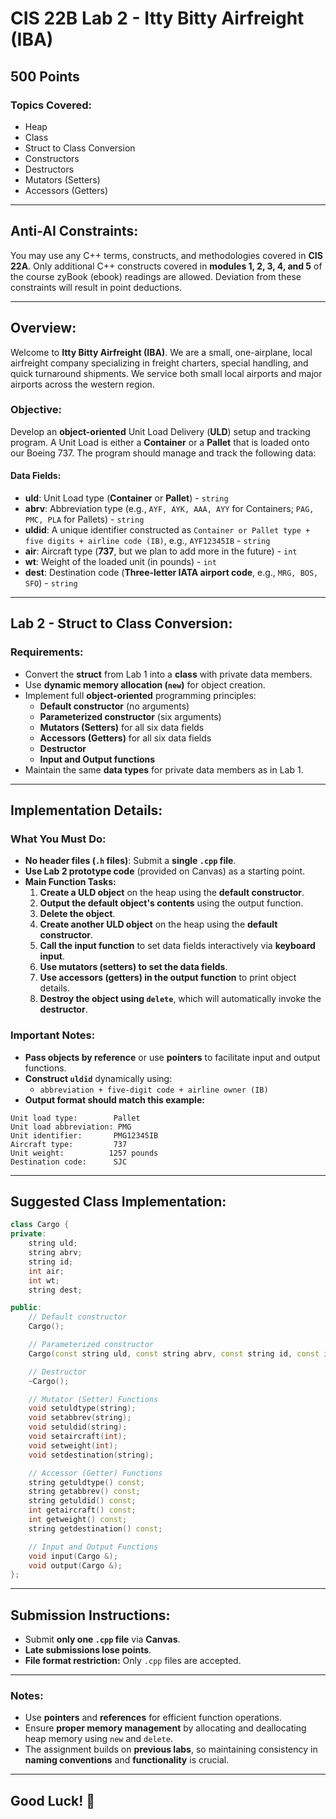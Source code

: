 # CIS 22B Lab 2 - Itty Bitty Airfreight (IBA)

## 500 Points

### Topics Covered:
- Heap
- Class
- Struct to Class Conversion
- Constructors
- Destructors
- Mutators (Setters)
- Accessors (Getters)

---

## Anti-AI Constraints:
You may use any C++ terms, constructs, and methodologies covered in **CIS 22A**.
Only additional C++ constructs covered in **modules 1, 2, 3, 4, and 5** of the course zyBook (ebook) readings are allowed.
Deviation from these constraints will result in point deductions.

---

## Overview:
Welcome to **Itty Bitty Airfreight (IBA)**. We are a small, one-airplane, local airfreight company specializing in freight charters, special handling, and quick turnaround shipments. We service both small local airports and major airports across the western region.

### Objective:
Develop an **object-oriented** Unit Load Delivery (**ULD**) setup and tracking program. A Unit Load is either a **Container** or a **Pallet** that is loaded onto our Boeing 737. The program should manage and track the following data:

#### Data Fields:
- **uld**: Unit Load type (**Container** or **Pallet**) - `string`
- **abrv**: Abbreviation type (e.g., `AYF, AYK, AAA, AYY` for Containers; `PAG, PMC, PLA` for Pallets) - `string`
- **uldid**: A unique identifier constructed as `Container or Pallet type + five digits + airline code (IB)`, e.g., `AYF12345IB` - `string`
- **air**: Aircraft type (**737**, but we plan to add more in the future) - `int`
- **wt**: Weight of the loaded unit (in pounds) - `int`
- **dest**: Destination code (**Three-letter IATA airport code**, e.g., `MRG, BOS, SFO`) - `string`

---

## Lab 2 - Struct to Class Conversion:
### Requirements:
- Convert the **struct** from Lab 1 into a **class** with private data members.
- Use **dynamic memory allocation (`new`)** for object creation.
- Implement full **object-oriented** programming principles:
  - **Default constructor** (no arguments)
  - **Parameterized constructor** (six arguments)
  - **Mutators (Setters)** for all six data fields
  - **Accessors (Getters)** for all six data fields
  - **Destructor**
  - **Input and Output functions**
- Maintain the same **data types** for private data members as in Lab 1.

---

## Implementation Details:
### What You Must Do:
- **No header files (`.h` files)**: Submit a **single `.cpp` file**.
- **Use Lab 2 prototype code** (provided on Canvas) as a starting point.
- **Main Function Tasks:**
  1. **Create a ULD object** on the heap using the **default constructor**.
  2. **Output the default object's contents** using the output function.
  3. **Delete the object**.
  4. **Create another ULD object** on the heap using the **default constructor**.
  5. **Call the input function** to set data fields interactively via **keyboard input**.
  6. **Use mutators (setters) to set the data fields**.
  7. **Use accessors (getters) in the output function** to print object details.
  8. **Destroy the object using `delete`**, which will automatically invoke the **destructor**.

### Important Notes:
- **Pass objects by reference** or use **pointers** to facilitate input and output functions.
- **Construct `uldid`** dynamically using:
  - `abbreviation + five-digit code + airline owner (IB)`
- **Output format should match this example:**

```
Unit load type:        Pallet
Unit load abbreviation: PMG
Unit identifier:       PMG12345IB
Aircraft type:         737
Unit weight:          1257 pounds
Destination code:      SJC
```

---

## Suggested Class Implementation:

```cpp
class Cargo {
private:
    string uld;
    string abrv;
    string id;
    int air;
    int wt;
    string dest;

public:
    // Default constructor
    Cargo();

    // Parameterized constructor
    Cargo(const string uld, const string abrv, const string id, const int air, const int wt, const string dest);

    // Destructor
    ~Cargo();

    // Mutator (Setter) Functions
    void setuldtype(string);
    void setabbrev(string);
    void setuldid(string);
    void setaircraft(int);
    void setweight(int);
    void setdestination(string);

    // Accessor (Getter) Functions
    string getuldtype() const;
    string getabbrev() const;
    string getuldid() const;
    int getaircraft() const;
    int getweight() const;
    string getdestination() const;

    // Input and Output Functions
    void input(Cargo &);
    void output(Cargo &);
};
```

---

## Submission Instructions:
- Submit **only one `.cpp` file** via **Canvas**.
- **Late submissions lose points**.
- **File format restriction:** Only `.cpp` files are accepted.

---

### Notes:
- Use **pointers** and **references** for efficient function operations.
- Ensure **proper memory management** by allocating and deallocating heap memory using `new` and `delete`.
- The assignment builds on **previous labs**, so maintaining consistency in **naming conventions** and **functionality** is crucial.

---

## Good Luck! 🚀

